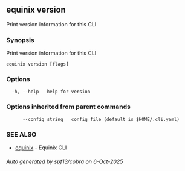 ## equinix version

Print version information for this CLI

### Synopsis

Print version information for this CLI

```
equinix version [flags]
```

### Options

```
  -h, --help   help for version
```

### Options inherited from parent commands

```
      --config string   config file (default is $HOME/.cli.yaml)
```

### SEE ALSO

* [equinix](equinix.md)	 - Equinix CLI

###### Auto generated by spf13/cobra on 6-Oct-2025
